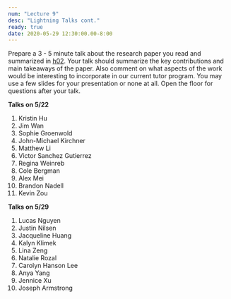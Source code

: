 ```yaml
---
num: "Lecture 9"
desc: "Lightning Talks cont."
ready: true
date: 2020-05-29 12:30:00.00-8:00
---
```


Prepare a 3 - 5 minute talk about the research paper you read and summarized in [h02](https://ucsb-teaching-cs.github.io/s20/hwk/h02/). Your talk should summarize the key contributions and main takeaways of the paper. Also comment on what aspects of the work would be interesting to incorporate in our current tutor program. You may use a few slides for your presentation or none at all. Open the floor for questions after your talk.

<b>Talks on 5/22</b>

1. Kristin	Hu
2. Jim 	Wan
3. Sophie	Groenwold
4. John-Michael	Kirchner
5. Matthew	Li
6. Victor Sanchez	Gutierrez
7. Regina	Weinreb
8. Cole 	Bergman
9. Alex	Mei
10. Brandon	Nadell
11. Kevin	Zou

<b>Talks on 5/29</b>

1. Lucas	Nguyen
2. Justin	Nilsen
3. Jacqueline	Huang
4. Kalyn	Klimek
5. Lina	Zeng
6. Natalie	Rozal
7. Carolyn	Hanson Lee
8. Anya	Yang
9. Jennice 	Xu
10. Joseph	Armstrong
